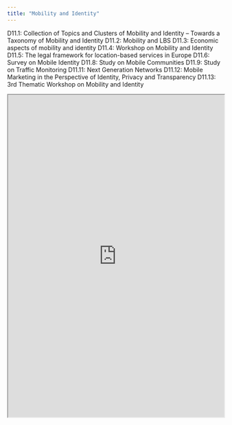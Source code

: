 ```yaml
---
title: "Mobility and Identity"
---
```


D11.1: Collection of Topics and Clusters of Mobility and Identity – Towards a Taxonomy of Mobility and Identity
D11.2: Mobility and LBS
D11.3: Economic aspects of mobility and identity
D11.4: Workshop on Mobility and Identity
D11.5: The legal framework for location-based services in Europe
D11.6: Survey on Mobile Identity
D11.8: Study on Mobile Communities
D11.9: Study on Traffic Monitoring
D11.11: Next Generation Networks
D11.12: Mobile Marketing in the Perspective of Identity, Privacy and Transparency
D11.13: 3rd Thematic Workshop on Mobility and Identity

<iframe height="750" width="100%" src="https://ewelton.github.io/ktest/wiki.html#Mobility%20and%20Identity"></iframe>
